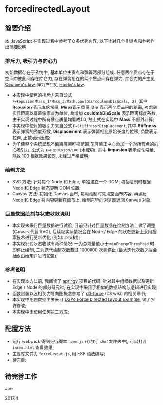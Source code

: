 # forcedirectedLayout

## 简要介绍

本 JavaScript 在实现过程中参考了众多优秀内容, 以下针对几个关键点和参考作出简要说明. 

### 排斥力, 吸引力与向心力

初始数据存在于系统中, 基本单位由质点和弹簧两部分组成. 任意两个质点存在于空间中彼此间存在库仑力, 存在弹簧相连的两个质点间存在弹力. 库仑力的产生见 [Coulomb's law](https://en.wikipedia.org/wiki/Coulomb%27s_law), 弹力产生见 [Hooke's law](https://en.wikipedia.org/wiki/Hooke%27s_law).

* 本实现中使用的排斥力来自公式 `F=Repusion*Mass_1*Mass_2/Math.pow(Dis*coulombDisScale, 2)`, 其中 **Repusion** 表示库伦常量, **Mass**表示质量, **Dis** 表示两个质点间的距离, 考虑到实际距离以屏幕像素点为单位, 故增加 **coulombDisScale** 表示距离标度系数, 由于实现过程中所有质点质量均看成1.0, 故上式在实现中 **Mass** 不额外计算;
* 本实现中使用的吸引力来自公式 `F=Stiffness*Displacement`, 其中 **Stiffness** 表示弹簧的劲度系数, **Displacement** 表示弹簧相比原始长度的位移, 负数表示拉伸, 正数表示压缩;
* 为了使整个系统呈现不偏离屏幕可视范围,在屏幕正中心添加一个对所有点的向心吸引力, 公式为 `F=Repulsion/100` (未证明), 其中 **Repusion** 表示库伦常量, 除数 100 根据效果设定, 未经过严格证明;

### 绘制方法

* SVG 方法: 针对每个 Node 和 Edge, 单独建立一个 DOM; 每帧绘制时根据 Node 和 Edge 状态更新 DOM 位置;
* Canvas 方法: 初始化 Canvas 画布, 每帧绘制时先清空画布内容, 再遍历 Node 和 Edge 将内容更新在画布上, 绘制完毕向浏览器返回 Canvas 对象;

### 巨量数据绘制与状态收敛说明

* 本实现未采用巨量数据进行试验, 目前只针对巨量数据在绘制方法上做了调整 (Canvas 代替 SVG), 后续视实际情况会在 Node / Edge 的状态更新上采用搜索技术进行更新优化 (例如: 四叉树);
* 本实现针对状态收敛有两种情况: 一为总能量值小于 `minEnergyThreshold` 时即停止绘制, 二为迭代绘制次数超过 1000000 次则停止 (最大迭代次数之后会抽象出给用户进行配置);

### 参考说明

* 在实现本方法前, 我阅读了 [springy](https://github.com/dhotson/springy) 项目的代码, 针对其中组织数据以及更新 Edge / Node 的部分研究过, 在实现中采用了相似的数据结构与逻辑进行实现;
* 函数封装以及相关力导向图概念参考了 [d3-force](https://github.com/d3/d3-force) (D3 wiki) 的相关章节;
* 本实现中用例数据主要来自 [D3V4 Force Directed Layout Example](https://bl.ocks.org/mbostock/4062045), 做了少许修改;
* 本实现中未使用任何第三方库;

## 配置方法

* 运行 webpack 得到运行脚本 `home.js` (存放于 *dist* 文件夹中), 可以打开 `index.html` 查看效果;
* 主要库文件为 `forceLayout.js`, 用 ES6 语法编写;
* 待完善;

## 待完善工作

Joe

2017.4